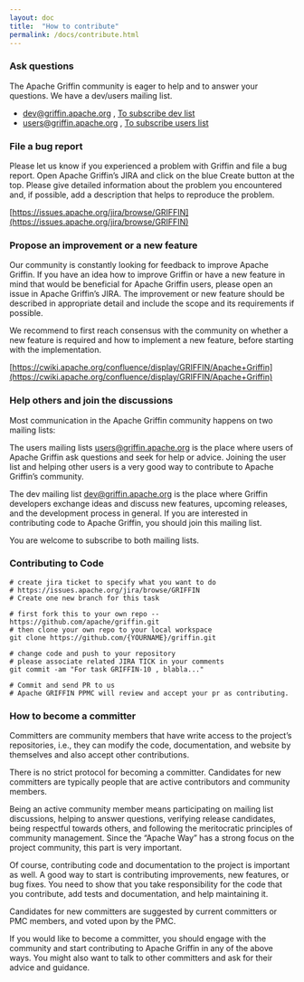 ```yaml
---
layout: doc
title:  "How to contribute" 
permalink: /docs/contribute.html
---
```


### Ask questions
The Apache Griffin community is eager to help and to answer your questions. We have a dev/users mailing list.

 - dev@griffin.apache.org , [To subscribe dev list](mailto:dev-subscribe@griffin.apache.org)
 - users@griffin.apache.org , [To subscribe users list](mailto:users-subscribe@griffin.apache.org)

### File a bug report
Please let us know if you experienced a problem with Griffin and file a bug report. Open Apache Griffin’s JIRA and click on the blue Create button at the top. Please give detailed information about the problem you encountered and, if possible, add a description that helps to reproduce the problem.

[https://issues.apache.org/jira/browse/GRIFFIN](https://issues.apache.org/jira/browse/GRIFFIN)

### Propose an improvement or a new feature
Our community is constantly looking for feedback to improve Apache Griffin. If you have an idea how to improve Griffin or have a new feature in mind that would be beneficial for Apache Griffin users, please open an issue in Apache Griffin’s JIRA. The improvement or new feature should be described in appropriate detail and include the scope and its requirements if possible.

We recommend to first reach consensus with the community on whether a new feature is required and how to implement a new feature, before starting with the implementation.

[https://cwiki.apache.org/confluence/display/GRIFFIN/Apache+Griffin](https://cwiki.apache.org/confluence/display/GRIFFIN/Apache+Griffin)

### Help others and join the discussions
Most communication in the Apache Griffin community happens on two mailing lists:

The users mailing lists users@griffin.apache.org is the place where users of Apache Griffin ask questions and seek for help or advice. Joining the user list and helping other users is a very good way to contribute to Apache Griffin’s community.

The dev mailing list dev@griffin.apache.org is the place where Griffin developers exchange ideas and discuss new features, upcoming releases, and the development process in general. If you are interested in contributing code to Apache Griffin, you should join this mailing list.

You are welcome to subscribe to both mailing lists.

### Contributing to Code

```
# create jira ticket to specify what you want to do
# https://issues.apache.org/jira/browse/GRIFFIN
# Create one new branch for this task

# first fork this to your own repo -- https://github.com/apache/griffin.git
# then clone your own repo to your local workspace
git clone https://github.com/{YOURNAME}/griffin.git

# change code and push to your repository
# please associate related JIRA TICK in your comments
git commit -am "For task GRIFFIN-10 , blabla..."

# Commit and send PR to us
# Apache GRIFFIN PPMC will review and accept your pr as contributing.

```


### How to become a committer

Committers are community members that have write access to the project’s repositories, i.e., they can modify the code, documentation, and website by themselves and also accept other contributions.

There is no strict protocol for becoming a committer. Candidates for new committers are typically people that are active contributors and community members.

Being an active community member means participating on mailing list discussions, helping to answer questions, verifying release candidates, being respectful towards others, and following the meritocratic principles of community management. Since the “Apache Way” has a strong focus on the project community, this part is very important.

Of course, contributing code and documentation to the project is important as well. A good way to start is contributing improvements, new features, or bug fixes. You need to show that you take responsibility for the code that you contribute, add tests and documentation, and help maintaining it.

Candidates for new committers are suggested by current committers or PMC members, and voted upon by the PMC.

If you would like to become a committer, you should engage with the community and start contributing to Apache Griffin in any of the above ways. You might also want to talk to other committers and ask for their advice and guidance.
